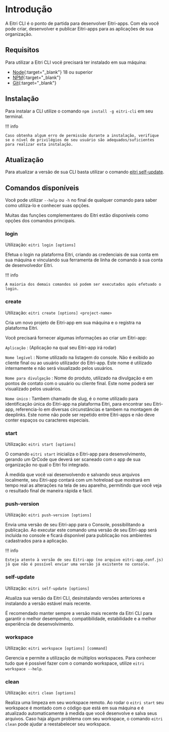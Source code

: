 # Introdução

A Eitri CLI é o ponto de partida para desenvolver Eitri-apps. Com ela você pode criar, desenvolver e publicar Eitri-apps para as aplicações de sua organização.

## Requisitos

Para utilizar a Eitri CLI você precisará ter instalado em sua máquina:

* [Node](https://nodejs.org/){:target="_blank"} 18 ou superior
* [NPM](https://www.npmjs.com/){:target="_blank"}
* [Git](https://git-scm.com/){:target="_blank"}


## Instalação

Para instalar a CLI utilize o comando `npm install -g eitri-cli` em seu terminal.

!!! info

    Caso obtenha algum erro de permissão durante a instalação, verifique se o nível de privilégios de seu usuário são adequados/suficientes para realizar esta instalação.

## Atualização

Para atualizar a versão de sua CLI basta utilizar o comando [eitri self-update](#self-update).

## Comandos disponíveis

Você pode utilizar `--help` ou `-h` no final de qualquer comando para saber como utiliza-lo e conhecer suas opções.

Muitas das funções complementares do Eitri estão disponíveis como opções dos comandos principais.

### login

Utilização: `eitri login [options]`

Efetua o login na plataforma Eitri, criando as credenciais de sua conta em sua máquina e vinculando sua ferramenta de linha de comando à sua conta de desenvolvedor Eitri.

!!! info

    A maioria dos demais comandos só podem ser executados após efetuado o login.

### create

Utilização: `eitri create [options] <project-name>`

Cria um novo projeto de Eitri-app em sua máquina e o registra na plataforma Eitri.

Você precisará fornecer algumas informações ao criar um Eitri-app:

`Aplicação`
:   (Aplicação na qual seu Eitri-app irá rodar)

`Nome legível`
:   Nome utilizado na listagem do console. Não é exibido ao cliente final ou ao usuário utilizador do Eitri-app. Este nome é utilizado internamente e não será visualizado pelos usuários.

`Nome para divulgação`
:   Nome do produto, utilizado na divulgação e em pontos de contato com o usuário ou cliente final. Este nome poderá ser visualizado pelos usuários.

`Nome único`
:   Tambem chamado de slug, é o nome utilizado para identificação única do Eitri-app na plataforma Eitri, para encontrar seu Eitri-app, referencia-lo em diversas circunstâncias e tambem na montagem de deeplinks. Este nome não pode ser repetido entre Eitri-apps e não deve conter espaços ou caracteres especiais.

### start

Utilização: `eitri start [options]`

O comando `eitri start` inicializa o Eitri-app para desenvolvimento, gerando um QrCode que deverá ser scaneado com o app de sua organização no qual o Eitri foi integrado.

À medida que você vai desenvolvendo e salvando seus arquivos localmente, seu Eitri-app contará com um hotreload que mostrará em tempo real as alterações na tela de seu aparelho, permitindo que você veja o resultado final de maneira rápida e fácil.

### push-version

Utilização: `eitri push-version [options]`

Envia uma versão de seu Eitri-app para o Console, possibilitando a publicação. Ao executar este comando uma versão de seu Eitri-app será incluída no console e ficará disponível para publicação nos ambientes cadastrados para a aplicação.

!!! info

    Esteja atento à versão de seu Eitri-app (no arquivo eitri-app.conf.js) já que não é possível enviar uma versão já existente no console.

### self-update

Utilização: `eitri self-update [options]`

Atualiza sua versão da Eitri CLI, desinstalando versões anteriores e instalando a versão estável mais recente.

É recomendado manter sempre a versão mais recente da Eitri CLI para garantir o melhor desempenho, compatibilidade, estabilidade e a melhor experiência de desenvolvimento.

### workspace

Utilização: `eitri workspace [options] [command]`

Gerencia e permite a utilização de múltiplos workspaces. Para conhecer tudo que é possível fazer com o comando workspace, utilize `eitri workspace --help`.

### clean

Utilização: `eitri clean [options]`

Realiza uma limpeza em seu workspace remoto. Ao rodar o `eitri start` seu workspace é montado com o código que está em sua máquina e é atualizado automaticamente à medida que você desenvolve e salva seus arquivos. Caso haja algum problema com seu workspace, o comando `eitri clean` pode ajudar a reestabelecer seu workspace.